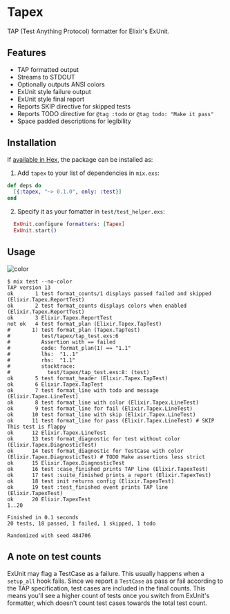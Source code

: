 # Tapex

TAP (Test Anything Protocol) formatter for Elixir's ExUnit.

## Features

- TAP formatted output
- Streams to STDOUT
- Optionally outputs ANSI colors
- ExUnit style failure output
- ExUnit style final report
- Reports SKIP directive for skipped tests
- Reports TODO directive for `@tag :todo` or `@tag todo: "Make it pass"`
- Space padded descriptions for legibility

## Installation

If [available in Hex](https://hex.pm/docs/publish), the package can be installed as:

  1. Add `tapex` to your list of dependencies in `mix.exs`:

```elixir
def deps do
  [{:tapex, "~> 0.1.0", only: :test}]
end
```

  2. Specify it as your fomatter in `test/test_helper.exs`:

```elixir
  ExUnit.configure formatters: [Tapex]
  ExUnit.start()
```

## Usage

![color](http://d.pr/i/a1Hl+)


```
$ mix test --no-color
TAP version 13
ok       1 test format_counts/1 displays passed failed and skipped (Elixir.Tapex.ReportTest)
ok       2 test format_counts displays colors when enabled (Elixir.Tapex.ReportTest)
ok       3 Elixir.Tapex.ReportTest
not ok   4 test format_plan (Elixir.Tapex.TapTest)
#       1) test format_plan (Tapex.TapTest)
#          test/tapex/tap_test.exs:6
#          Assertion with == failed
#          code: format_plan(1) == "1.1"
#          lhs:  "1..1"
#          rhs:  "1.1"
#          stacktrace:
#            test/tapex/tap_test.exs:8: (test)
ok       5 test format_header (Elixir.Tapex.TapTest)
ok       6 Elixir.Tapex.TapTest
ok       7 test format_line with todo and message (Elixir.Tapex.LineTest)
ok       8 test format_line with color (Elixir.Tapex.LineTest)
ok       9 test format_line for fail (Elixir.Tapex.LineTest)
ok      10 test format_line with skip (Elixir.Tapex.LineTest)
ok      11 test format_line for pass (Elixir.Tapex.LineTest) # SKIP This test is flappy
ok      12 Elixir.Tapex.LineTest
ok      13 test format_diagnostic for test without color (Elixir.Tapex.DiagnosticTest)
ok      14 test format_diagnostic for TestCase with color (Elixir.Tapex.DiagnosticTest) # TODO Make assertions less strict
ok      15 Elixir.Tapex.DiagnosticTest
ok      16 test :case_finished prints TAP line (Elixir.TapexTest)
ok      17 test :suite_finished prints a report (Elixir.TapexTest)
ok      18 test init returns config (Elixir.TapexTest)
ok      19 test :test_finished event prints TAP line (Elixir.TapexTest)
ok      20 Elixir.TapexTest
1..20

Finished in 0.1 seconds
20 tests, 18 passed, 1 failed, 1 skipped, 1 todo

Randomized with seed 484706
```

## A note on test counts

ExUnit may flag a TestCase as a failure. This usually happens when a `setup_all`
hook fails. Since we report a `TestCase` as pass or fail according to the TAP
specification, test cases are included in the final counts. This means you'll
see a higher count of tests once you switch from ExUnit's formatter, which
doesn't count test cases towards the total test count.
